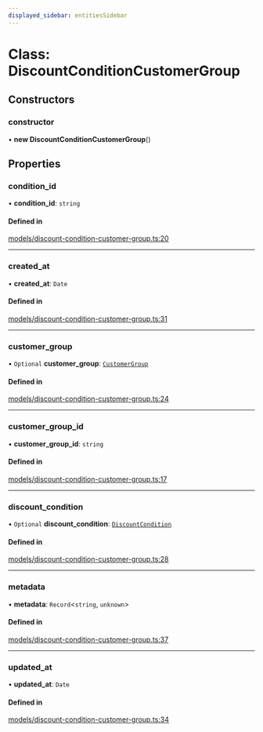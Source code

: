 ```yaml
---
displayed_sidebar: entitiesSidebar
---
```


# Class: DiscountConditionCustomerGroup

## Constructors

### constructor

• **new DiscountConditionCustomerGroup**()

## Properties

### condition\_id

• **condition\_id**: `string`

#### Defined in

[models/discount-condition-customer-group.ts:20](https://github.com/medusajs/medusa/blob/884322447/packages/medusa/src/models/discount-condition-customer-group.ts#L20)

___

### created\_at

• **created\_at**: `Date`

#### Defined in

[models/discount-condition-customer-group.ts:31](https://github.com/medusajs/medusa/blob/884322447/packages/medusa/src/models/discount-condition-customer-group.ts#L31)

___

### customer\_group

• `Optional` **customer\_group**: [`CustomerGroup`](CustomerGroup.md)

#### Defined in

[models/discount-condition-customer-group.ts:24](https://github.com/medusajs/medusa/blob/884322447/packages/medusa/src/models/discount-condition-customer-group.ts#L24)

___

### customer\_group\_id

• **customer\_group\_id**: `string`

#### Defined in

[models/discount-condition-customer-group.ts:17](https://github.com/medusajs/medusa/blob/884322447/packages/medusa/src/models/discount-condition-customer-group.ts#L17)

___

### discount\_condition

• `Optional` **discount\_condition**: [`DiscountCondition`](DiscountCondition.md)

#### Defined in

[models/discount-condition-customer-group.ts:28](https://github.com/medusajs/medusa/blob/884322447/packages/medusa/src/models/discount-condition-customer-group.ts#L28)

___

### metadata

• **metadata**: `Record`<`string`, `unknown`\>

#### Defined in

[models/discount-condition-customer-group.ts:37](https://github.com/medusajs/medusa/blob/884322447/packages/medusa/src/models/discount-condition-customer-group.ts#L37)

___

### updated\_at

• **updated\_at**: `Date`

#### Defined in

[models/discount-condition-customer-group.ts:34](https://github.com/medusajs/medusa/blob/884322447/packages/medusa/src/models/discount-condition-customer-group.ts#L34)
